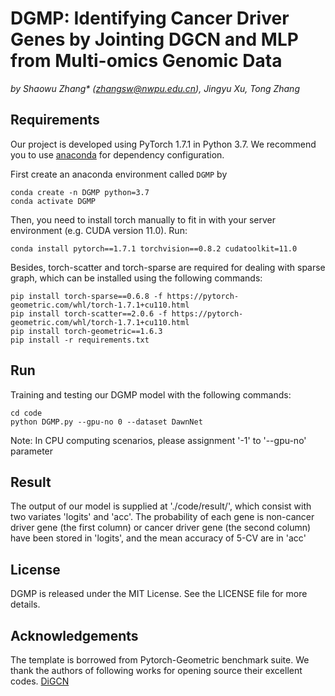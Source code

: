 # DGMP: Identifying Cancer Driver Genes by Jointing DGCN and MLP from Multi-omics Genomic Data
*by Shaowu Zhang\* (zhangsw@nwpu.edu.cn), Jingyu Xu, Tong Zhang*

## Requirements

Our project is developed using PyTorch 1.7.1 in Python 3.7. 
We recommend you to use [anaconda](https://www.anaconda.com/) for dependency configuration.

First create an anaconda environment called ```DGMP``` by

```shell
conda create -n DGMP python=3.7
conda activate DGMP
```

Then, you need to install torch manually to fit in with your server environment (e.g. CUDA version 11.0). Run:

```shell
conda install pytorch==1.7.1 torchvision==0.8.2 cudatoolkit=11.0
```

Besides, torch-scatter and torch-sparse are required for dealing with sparse graph, which can be installed using the following commands: 
```shell
pip install torch-sparse==0.6.8 -f https://pytorch-geometric.com/whl/torch-1.7.1+cu110.html
pip install torch-scatter==2.0.6 -f https://pytorch-geometric.com/whl/torch-1.7.1+cu110.html
pip install torch-geometric==1.6.3
pip install -r requirements.txt
```
## Run
Training and testing our DGMP model with the following commands:

```shell
cd code
python DGMP.py --gpu-no 0 --dataset DawnNet
```
Note: In CPU computing scenarios, please assignment '-1' to '--gpu-no' parameter

## Result
The output of our model is supplied at './code/result/', which consist with two variates 'logits' and 'acc'.
The probability of each gene is non-cancer driver gene (the first column) or cancer driver gene (the second column) have been stored in 'logits', and the mean accuracy of 5-CV are in 'acc'

## License
DGMP is released under the MIT License. See the LICENSE file for more details.

## Acknowledgements

The template is borrowed from Pytorch-Geometric benchmark suite. We thank the authors of following works for opening source their excellent codes.
[DiGCN](https://github.com/flyingtango/DiGC)

